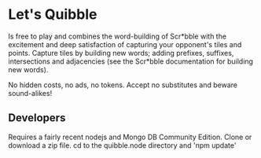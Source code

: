 # Let's Quibble

Is free to play and combines the word-building of Scr\*bble with the excitement and deep satisfaction of capturing your opponent's tiles and points. Capture tiles by building new words; adding prefixes, suffixes, intersections and adjacencies (see the Scr\*bble documentation for building new words). 
 
No hidden costs, no ads, no tokens. Accept no substitutes and beware sound-alikes!
 
## Developers
 
Requires a fairly recent nodejs and Mongo DB Community Edition.
Clone or download a zip file.
cd to the quibble.node directory and 'npm update'
 
        
